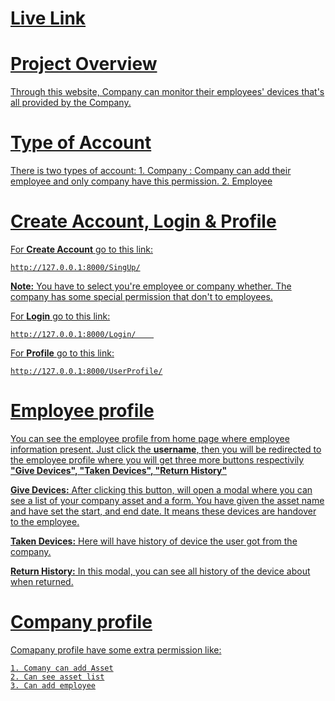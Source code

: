 # <a href="">Live Link

# Project Overview

Through this website, Company can monitor their employees' devices that's all provided by the Company.

# Type of Account

There is two types of account:
    1. Company : Company can add their employee and only company have this permission.
    2. Employee

# Create Account, Login & Profile

For <b>Create Account</b> go to this link:

    http://127.0.0.1:8000/SingUp/

<b>Note:</b> You have to select you're employee or company whether. The company has some special permission that don't to employees.

For <b>Login</b> go to this link:

    http://127.0.0.1:8000/Login/    

For <b>Profile</b> go to this link:

    http://127.0.0.1:8000/UserProfile/



# Employee profile

You can see the employee profile from home page where employee information present. Just click the <b>username</b>, then you will be redirected to the employee profile where you will get three more buttons respectivily <b>"Give Devices", "Taken Devices", "Return History"</b>

<b>Give Devices:</b> After clicking this button, will open a modal where you can see a list of your company asset and a form. You have given the asset name and have set the start, and end date. It means these devices are handover to the employee. 

<b>Taken Devices:</b> Here will have history of device the user got from the company.

<b>Return History:</b> In this modal, you can see all history of the device about when returned.

# Company profile

Comapany profile have some extra permission like:

    1. Comany can add Asset
    2. Can see asset list
    3. Can add employee






